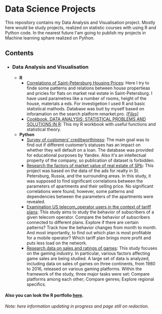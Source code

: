 # Data Science Projects

This repository contains my Data Analysis and Visualisation project. Mostly here would be study projects, realized on statistic courses with using R and Python code. In the nearest future I'am going to publish my projects in Machine learning sphare realized on Python. 

## Contents

- ### Data Analysis and Visualisation
	- __R__ 
		- [Correlations of Saint-Petersburg Housing Prices](http://rpubs.com/snegnik/flat_price_spb): Here I try to finde some patterns and relations between house propertieas and pricies for flats on market real estate in Saint-Petersburg. I have used parametres like a number of rooms, height of the house, materials a eds. For investigetion I used R and basic statistical mathods. Database was buit by myself based on inforamation on the search platform nmarket.pro. [_(Files)_](https://github.com/snegnik/Data-projects/tree/master/Real%20Estate%20Price%20Analysis%20(NMarket%20Data))
		- [Cookbook. DATA ANALYSIS: STATISTICAL PROBLEMS AND SOLUTIONS IN R](https://rpubs.com/snegnik/Cookbook): This my R workbook with useful functions and statistical theory.
	- __Python__
		- [Survey of customers’ creditworthiness](https://github.com/snegnik/Data-Projects/blob/master/Creditworthiness/Analyzing%20borrowers%60%20risk%20of%20defaulting.ipynb): The main goal was to find out if different customer’s statuses has an impact on whether they will default on a loan. The database was provided for educational purposes by Yandex. Also it's an intellectual property of the company, so publication of dataset is forbidden.
		- [Research the factors of market value of real estate of SPb](https://github.com/snegnik/Data-Projects/blob/master/Factors_value_real%20estate/Research%20the%20factors%20of%20market%20value%20of%20real%20estate%20of%20SPb.ipynb): This project was based on the data of the ads for realty in St. Petersburg, Russia, and the surrounding areas. In this study, it was supposed to find significant correlations between the parameters of apartments and their selling price. No significant correlations were found, however, some patterns and dependencies between the parameters of the apartments were revealed.
		- [Examination US telecom_operator users in the context of tariff plans](https://github.com/snegnik/Data-Projects/blob/master/Telecom_operator_plans/Telecom_operator_plans.ipynb): This study aims to study the behavior of subscribers of a given telecom operator. Compare the behavior of subscribers connected to different plans. Explore if there are certain patterns? Track how the behavior changes from month to month. And most importantly, to find out which plan is most profitable for a mobile operator? Which tariff plan brings more profit and puts less load on the network.
		- [Research data on sales and ratings of games](https://github.com/snegnik/Data-Projects/blob/master/Game_sales/Game_sales(1980-2016).ipynb): This study focuses on the gaming industry. In particular, various factors affecting game sales are being studied. A large set of data is analyzed, including data on sales of games on three continents, from 1980 to 2016, released on various gaming platforms. Within the framework of the study, three major tasks were set: Compare platforms among each other; Compare genres; Explore regional specifics.

#### Also you can look the R portfolio [here](http://rpubs.com/snegnik/).

_Note: here information updating in progress and page still on redaction._
